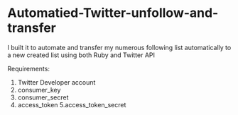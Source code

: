 # Automatied-Twitter-unfollow-and-transfer
I built it to automate and transfer my numerous following list automatically to a new created list using both Ruby and Twitter API



Requirements:

1. Twitter Developer account
2. consumer_key 
3. consumer_secret
4. access_token
5.access_token_secret


